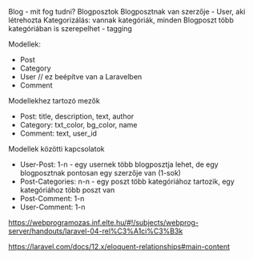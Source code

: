 Blog - mit fog tudni?
Blogposztok
Blogposztnak van szerzője - User, aki létrehozta
Kategorizálás: vannak kategóriák, minden Blogposzt több kategóriában is szerepelhet - tagging


Modellek:
- Post
- Category
- User // ez beépítve van a Laravelben
- Comment


Modellekhez tartozó mezők
- Post: title, description, text, author
- Category: txt_color, bg_color, name
- Comment: text, user_id


Modellek közötti kapcsolatok
- User-Post: 1-n - egy usernek több blogposztja lehet, de egy blogposztnak pontosan egy szerzője van (1-sok)
- Post-Categories: n-n - egy poszt több kategóriához tartozik, egy kategóriához több poszt van
- Post-Comment: 1-n
- User-Comment: 1-n

https://webprogramozas.inf.elte.hu/#!/subjects/webprog-server/handouts/laravel-04-rel%C3%A1ci%C3%B3k

https://laravel.com/docs/12.x/eloquent-relationships#main-content
